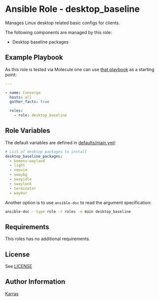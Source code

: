 # Ansible Role - desktop\_baseline

Manages Linux desktop related basic configs for clients.

The following components are managed by this role:

* Desktop baseline packages

## Example Playbook

As this role is tested via Molecule one can use [that
playbook](./molecule/default/converge.yml) as a starting point:

```yaml
---

- name: Converge
  hosts: all
  gather_facts: true

  roles:
    - role: desktop_baseline
```

## Role Variables

The default variables are defined in [defaults/main.yml](./defaults/main.yml):

```yaml
# List of desktop packages to install
desktop_baseline_packages:
  - bemenu-wayland
  - light
  - neovim
  - swaybg
  - swayidle
  - swaylock
  - terminator
  - waybar
```

Another option is to use `ansible-doc` to read the argument specification:

```sh
ansible-doc --type role -r roles -e main desktop_baseline
```

## Requirements

This roles has no additional requirements.

## License

See [LICENSE](./LICENSE)

## Author Information

[Karras](https://github.com/karras)
